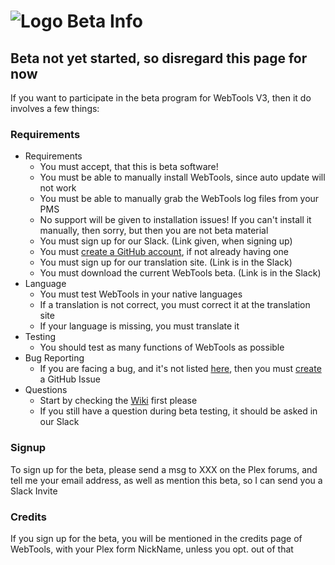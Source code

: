 # ![Logo](https://github.com/ukdtom/WebTools.bundle/blob/master/Wiki/WebTools/Logos/WebTools-48x48.png) Beta Info
## Beta not yet started, so disregard this page for now

If you want to participate in the beta program for WebTools V3, then it do involves a few things:

### Requirements

* Requirements
  * You must accept, that this is beta software!
  * You must be able to manually install WebTools, since auto update will not work
  * You must be able to manually grab the WebTools log files from your PMS
  * No support will be given to installation issues! If you can't install it manually, then sorry, but then you are not beta material
  * You must sign up for our Slack. (Link given, when signing up)
  * You must [create a GitHub account](https://github.com/join?source=header-repo), if not already having one
  * You must sign up for our translation site. (Link is in the Slack)
  * You must download the current WebTools beta. (Link is in the Slack)
* Language
  * You must test WebTools in your native languages
  * If a translation is not correct, you must correct it at the translation site
  * If your language is missing, you must translate it
* Testing
  * You should test as many functions of WebTools as possible
* Bug Reporting
  * If you are facing a bug, and it's not listed [here](https://github.com/ukdtom/WebTools.bundle/issues?q=is%3Aopen+is%3Aissue+milestone%3AV3.0.0), then you must [create](https://github.com/ukdtom/WebTools.bundle/issues/new) a GitHub Issue
* Questions
  * Start by checking the [Wiki](https://github.com/ukdtom/WebTools.bundle/wiki) first please
  * If you still have a question during beta testing, it should be asked in our Slack


### Signup

To sign up for the beta, please send a msg to XXX on the Plex forums, and tell me your email address, as well as mention this beta, so I can send you a Slack Invite

### Credits

If you sign up for the beta, you will be mentioned in the credits page of WebTools, with your Plex form NickName, unless you opt. out of that
